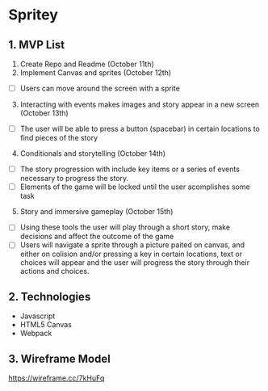 # Spritey

## 1. MVP List
1. Create Repo and Readme (October 11th)
2. Implement Canvas and sprites (October 12th)
  - [ ] Users can move around the screen with a sprite
3. Interacting with events makes images and story appear in a new screen (October 13th)
  - [ ] The user will be able to press a button (spacebar) in certain locations to find pieces of the story
4. Conditionals and storytelling (October 14th)
  - [ ] The story progression with include key items or a series of events necessary to progress the story. 
  - [ ] Elements of the game will be locked until the user acomplishes some task
5. Story and immersive gameplay (October 15th)
  - [ ] Using these tools the user will play through a short story, make decisions and affect the outcome of the game
  - [ ] Users will navigate a sprite through a picture paited on canvas, and either on colision and/or pressing a key in certain locations, text or choices will appear and the user will progress the story through their actions and choices. 
  
  ## 2. Technologies
  * Javascript
  * HTML5 Canvas
  * Webpack 
## 3. Wireframe Model

https://wireframe.cc/7kHuFq

